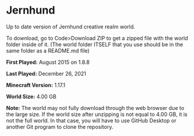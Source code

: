 # Jernhund
Up to date version of Jernhund creative realm world.

To download, go to Code>Download ZIP to get a zipped file with the world folder inside of it. (The world folder ITSELF that you use should be in the same folder as a README.md file)

**First Played:** August 2015 on 1.8.8

**Last Played:** December 26, 2021

**Minecraft Version:** 1.17.1

**World Size:** 4.00 GB

**Note:** The world may not fully download through the web browser due to the large size. If the world size after unzipping is not equal to 4.00 GB, it is not the full world. In that case, you will have to use GitHub Desktop or another Git program to clone the repository.
